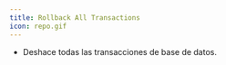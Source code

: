 ```yaml
---
title: Rollback All Transactions 
icon: repo.gif
---
```


* Deshace todas las transacciones de base de datos.